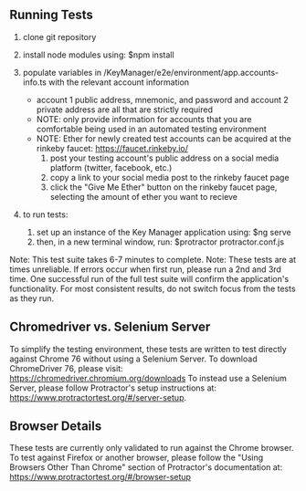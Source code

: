 ## Running Tests
1. clone git repository

2. install node modules using: $npm install

3. populate variables in /KeyManager/e2e/environment/app.accounts-info.ts with the relevant account information
      - account 1 public address, mnemonic, and password and account 2 private address are all that are strictly required
      - NOTE: only provide information for accounts that you are comfortable being used in an automated testing environment
      - NOTE: Ether for newly created test accounts can be acquired at the rinkeby faucet: https://faucet.rinkeby.io/
         1. post your testing account's public address on a social media platform (twitter, facebook, etc.)
         2. copy a link to your social media post to the rinkeby faucet page
         3. click the "Give Me Ether" button on the rinkeby faucet page, selecting the amount of ether you want to recieve

4. to run tests:
      1. set up an instance of the Key Manager application using: $ng serve
      2. then, in a new terminal window, run: $protractor protractor.conf.js

Note: This test suite takes 6-7 minutes to complete.
Note: These tests are at times unreliable. If errors occur when first run, please run a 2nd and 3rd time. One successful run of the full test suite will confirm the application's functionality. For most consistent results, do not switch focus from the tests as they run.


## Chromedriver vs. Selenium Server
To simplify the testing environment, these tests are written to test directly against Chrome 76 without using a Selenium Server. 
To download ChromeDriver 76, please visit: https://chromedriver.chromium.org/downloads
To instead use a Selenium Server, please follow Protractor's setup instructions at: https://www.protractortest.org/#/server-setup.


## Browser Details
These tests are currently only validated to run against the Chrome browser. To test against Firefox or another browser, please follow the "Using Browsers Other Than Chrome" section of Protractor's documentation at: https://www.protractortest.org/#/browser-setup
